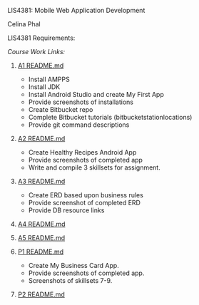 LIS4381: Mobile Web Application Development

Celina Phal

LIS4381 Requirements: 

*Course Work Links:*

1. [A1 README.md](a1/README.md "My A1 README.md file")
    - Install AMPPS
    - Install JDK
    - Install Android Studio and create My First App
    - Provide screenshots of installations
    - Create Bitbucket repo
    - Complete Bitbucket tutorials (bitbucketstationlocations)
    - Provide git command descriptions

2. [A2 README.md](a2/README.md "My A2 README.md file")
    - Create Healthy Recipes Android App
    - Provide screenshots of completed app
    - Write and compile 3 skillsets for assignment.

3. [A3 README.md](a3/README.md "My A3 README.md file")
    - Create ERD based upon business rules
    - Provide screenshot of completed ERD
    - Provide DB resource links

4. [A4 README.md](a4/README.md "My A4 README.md file")

5. [A5 README.md](a5/README.md "My A5 README.md file")

6. [P1 README.md](p1/README.md "My P1 README.md file")
    - Create My Business Card App.
    - Provide screenshots of completed app.
    - Screenshots of skillsets 7-9.

7. [P2 README.md](p2/README.md "My P2 README.md file")


